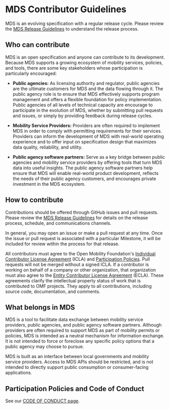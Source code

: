 # MDS Contributor Guidelines

MDS is an evolving specification with a regular release cycle. Please review the [MDS Release Guidelines](technical/ReleaseGuidelines.md) to understand the release process.

## Who can contribute

MDS is an open specification and anyone can contribute to its development. Because MDS supports a growing ecosystem of mobility services, policies, and tools, there are some key stakeholders whose participation is particularly encouraged:

* **Public agencies:** As licensing authority and regulator, public agencies are the ultimate customers for MDS and the data flowing through it. The public agency role is to ensure that MDS effectively supports program management and offers a flexible foundation for policy implementation. Public agencies of all levels of technical capacity are encourage to participate in the evolution of MDS, whether by submitting pull requests and issues, or simply by providing feedback during release cycles.

* **Mobility Service Providers:** Providers are often required to implement MDS in order to comply with permitting requirements for their services. Providers can inform the development of MDS with real-world operating experience and to offer input on specification design that maximizes data quality, reliability, and utility.

* **Public agency software partners:** Serve as a key bridge between public agencies and mobility service providers by offering tools that turn MDS data into useful insights. The public agency software partners help ensure that MDS will enable real-world product development, reflects the needs of their public agency customers, and encourages private investment in the MDS ecosystem.

## How to contribute

Contributions should be offered through GitHub issues and pull requests. Please review the [MDS Release Guidelines](ReleaseGuidelines.md) for details on the release process, schedule, and communications channels.

In general, you may open an issue or make a pull request at any time. Once the issue or pull request is associated with a particular Milestone, it will be included for review within the process for that release.

All contributors must agree to the Open Mobility Foundation's [Individual Contributor License Agreement](http://members.openmobilityfoundation.org/wp-content/uploads/2019/06/Individual-CLA.pdf) (ICLA) and [Participation Policies](https://members.openmobilityfoundation.org/wp-content/uploads/2019/06/OMFParticipationPolicies.pdf). Pull requests will not be merged without a signed ICLA. If a contributor is working on behalf of a company or other organization, that organization must also agree to the [Entity Contributor License Agreement](https://members.openmobilityfoundation.org/wp-content/uploads/2019/06/Entity-CLA.pdf) (ECLA). These agreements clarify the intellectual property status of work that is contributed to OMF projects. They apply to all contributions, including source code, documentation, and comments.

## What belongs in MDS

MDS is a tool to facilitate data exchange between mobility service providers, public agencies, and public agency software partners. Although providers are often required to support MDS as part of mobility permits or policies, MDS is intended as a neutral mechanism for information exchange. It is not intended to force or foreclose any specific policy options that a public agency may choose to pursue.

MDS is built as an interface between local governments and mobility service providers. Access to MDS APIs should be restricted, and is not intended to directly support public consumption or consumer-facing applications.

## Participation Policies and Code of Conduct

See our [CODE OF CONDUCT page](CODE_OF_CONDUCT.md).
